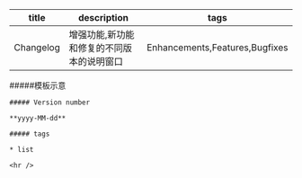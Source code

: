 
| title  | description | tags |
|--------|--------|--------|
| Changelog | 增强功能,新功能和修复的不同版本的说明窗口|    Enhancements,Features,Bugfixes|





#####模板示意
```
##### Version number

**yyyy-MM-dd**

##### tags

* list

<hr />
```